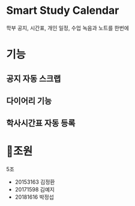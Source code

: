 # Smart Study Calendar
학부 공지, 시간표, 개인 일정, 수업 녹음과 노트를 한번에


# 기능

## 공지 자동 스크랩

## 다이어리 기능

## 학사시간표 자동 등록


# 조원
5조
 - 20153163 김정환
 - 20171598 김예지
 - 20181616 박정섭
